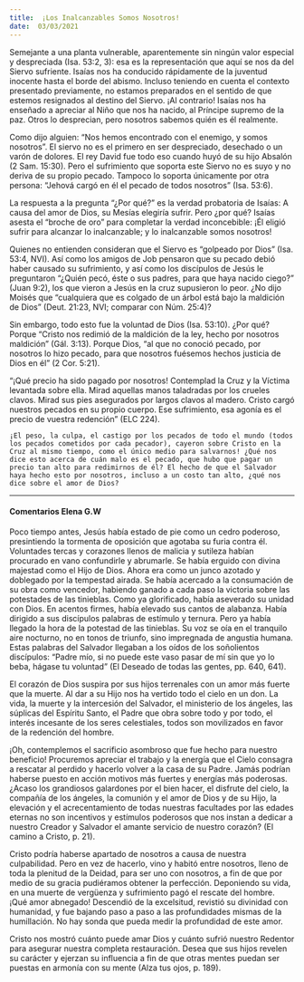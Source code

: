 ```yaml
---
title:  ¡Los Inalcanzables Somos Nosotros! 
date:  03/03/2021
---
```


Semejante a una planta vulnerable, aparentemente sin ningún valor especial y despreciada (Isa. 53:2, 3): esa es la representación que aquí se nos da del Siervo sufriente. Isaías nos ha conducido rápidamente de la juventud inocente hasta el borde del abismo. Incluso teniendo en cuenta el contexto presentado previamente, no estamos preparados en el sentido de que estemos resignados al destino del Siervo. ¡Al contrario! Isaías nos ha enseñado a apreciar al Niño que nos ha nacido, al Príncipe supremo de la paz. Otros lo desprecian, pero nosotros sabemos quién es él realmente.

Como dijo alguien: “Nos hemos encontrado con el enemigo, y somos nosotros”. El siervo no es el primero en ser despreciado, desechado o un varón de dolores. El rey David fue todo eso cuando huyó de su hijo Absalón (2 Sam. 15:30). Pero el sufrimiento que soporta este Siervo no es suyo y no deriva de su propio pecado. Tampoco lo soporta únicamente por otra persona: “Jehová cargó en él el pecado de todos nosotros” (Isa. 53:6).

La respuesta a la pregunta “¿Por qué?” es la verdad probatoria de Isaías: A causa del amor de Dios, su Mesías elegiría sufrir. Pero ¿por qué? Isaías asesta el “broche de oro” para completar la verdad inconcebible: ¡Él eligió sufrir para alcanzar lo inalcanzable; y lo inalcanzable somos nosotros!

Quienes no entienden consideran que el Siervo es “golpeado por Dios” (Isa. 53:4, NVI). Así como los amigos de Job pensaron que su pecado debió haber causado su sufrimiento, y así como los discípulos de Jesús le preguntaron “¿Quién pecó, éste o sus padres, para que haya nacido ciego?” (Juan 9:2), los que vieron a Jesús en la cruz supusieron lo peor. ¿No dijo Moisés que “cualquiera que es colgado de un árbol está bajo la maldición de Dios” (Deut. 21:23, NVI; comparar con Núm. 25:4)?

Sin embargo, todo esto fue la voluntad de Dios (Isa. 53:10). ¿Por qué? Porque “Cristo nos redimió de la maldición de la ley, hecho por nosotros maldición” (Gál. 3:13). Porque Dios, “al que no conoció pecado, por nosotros lo hizo pecado, para que nosotros fuésemos hechos justicia de Dios en él” (2 Cor. 5:21).

“¡Qué precio ha sido pagado por nosotros! Contemplad la Cruz y la Víctima levantada sobre ella. Mirad aquellas manos taladradas por los crueles clavos. Mirad sus pies asegurados por largos clavos al madero. Cristo cargó nuestros pecados en su propio cuerpo. Ese sufrimiento, esa agonía es el precio de vuestra redención” (ELC 224).

`¡El peso, la culpa, el castigo por los pecados de todo el mundo (todos los pecados cometidos por cada pecador), cayeron sobre Cristo en la Cruz al mismo tiempo, como el único medio para salvarnos! ¿Qué nos dice esto acerca de cuán malo es el pecado, que hubo que pagar un precio tan alto para redimirnos de él? El hecho de que el Salvador haya hecho esto por nosotros, incluso a un costo tan alto, ¿qué nos dice sobre el amor de Dios?`

---

#### Comentarios Elena G.W

Poco tiempo antes, Jesús había estado de pie como un cedro poderoso, presintiendo la tormenta de oposición que agotaba su furia contra él. Voluntades tercas y corazones llenos de malicia y sutileza habían procurado en vano confundirle y abrumarle. Se había erguido con divina majestad como el Hijo de Dios. Ahora era como un junco azotado y doblegado por la tempestad airada. Se había acercado a la consumación de su obra como vencedor, habiendo ganado a cada paso la victoria sobre las potestades de las tinieblas. Como ya glorificado, había aseverado su unidad con Dios. En acentos firmes, había elevado sus cantos de alabanza. Había dirigido a sus discípulos palabras de estímulo y ternura. Pero ya había llegado la hora de la potestad de las tinieblas. Su voz se oía en el tranquilo aire nocturno, no en tonos de triunfo, sino impregnada de angustia humana. Estas palabras del Salvador llegaban a los oídos de los soñolientos discípulos: “Padre mío, si no puede este vaso pasar de mí sin que yo lo beba, hágase tu voluntad” (El Deseado de todas las gentes, pp. 640, 641).

El corazón de Dios suspira por sus hijos terrenales con un amor más fuerte que la muerte. Al dar a su Hijo nos ha vertido todo el cielo en un don. La vida, la muerte y la intercesión del Salvador, el ministerio de los ángeles, las súplicas del Espíritu Santo, el Padre que obra sobre todo y por todo, el interés incesante de los seres celestiales, todos son movilizados en favor de la redención del hombre.

¡Oh, contemplemos el sacrificio asombroso que fue hecho para nuestro beneficio! Procuremos apreciar el trabajo y la energía que el Cielo consagra a rescatar al perdido y hacerlo volver a la casa de su Padre. Jamás podrían haberse puesto en acción motivos más fuertes y energías más poderosas. ¿Acaso los grandiosos galardones por el bien hacer, el disfrute del cielo, la compañía de los ángeles, la comunión y el amor de Dios y de su Hijo, la elevación y el acrecentamiento de todas nuestras facultades por las edades eternas no son incentivos y estímulos poderosos que nos instan a dedicar a nuestro Creador y Salvador el amante servicio de nuestro corazón? (El camino a Cristo, p. 21).

Cristo podría haberse apartado de nosotros a causa de nuestra culpabilidad. Pero en vez de hacerlo, vino y habitó entre nosotros, lleno de toda la plenitud de la Deidad, para ser uno con nosotros, a fin de que por medio de su gracia pudiéramos obtener la perfección. Deponiendo su vida, en una muerte de vergüenza y sufrimiento pagó el rescate del hombre. ¡Qué amor abnegado! Descendió de la excelsitud, revistió su divinidad con humanidad, y fue bajando paso a paso a las profundidades mismas de la humillación. No hay sonda que pueda medir la profundidad de este amor.

Cristo nos mostró cuánto puede amar Dios y cuánto sufrió nuestro Redentor para asegurar nuestra completa restauración. Desea que sus hijos revelen su carácter y ejerzan su influencia a fin de que otras mentes puedan ser puestas en armonía con su mente (Alza tus ojos, p. 189).
